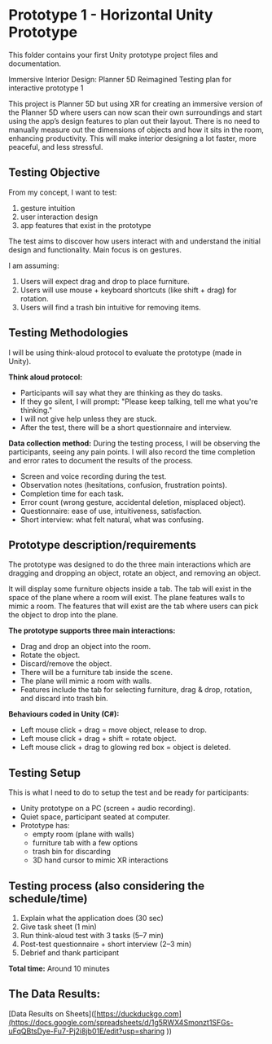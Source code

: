 # Prototype 1 - Horizontal Unity Prototype

This folder contains your first Unity prototype project files and documentation. 

Immersive Interior Design: Planner 5D Reimagined
Testing plan for interactive prototype 1

This project is Planner 5D but using XR for creating an immersive version of the Planner 5D where users can now scan their own surroundings and start using the app’s design features to plan out their layout. There is no need to manually measure out the dimensions of objects and how it sits in the room, enhancing productivity. This will make interior designing a lot faster, more peaceful, and less stressful.

## Testing Objective
From my concept, I want to test:
1. gesture intuition
2. user interaction design
3. app features that exist in the prototype

The test aims to discover how users interact with and understand the initial design and functionality. Main focus is on gestures.

I am assuming:
1. Users will expect drag and drop to place furniture.
2. Users will use mouse + keyboard shortcuts (like shift + drag) for rotation.
3. Users will find a trash bin intuitive for removing items.

## Testing Methodologies
I will be using think-aloud protocol to evaluate the prototype (made in Unity).

**Think aloud protocol:**
- Participants will say what they are thinking as they do tasks.
- If they go silent, I will prompt: "Please keep talking, tell me what you're thinking."
- I will not give help unless they are stuck.
- After the test, there will be a short questionnaire and interview.

**Data collection method:**
During the testing process, I will be observing the participants, seeing any pain points. I will also record the time completion and error rates to document the results of the process.
- Screen and voice recording during the test.
- Observation notes (hesitations, confusion, frustration points).
- Completion time for each task.
- Error count (wrong gesture, accidental deletion, misplaced object).
- Questionnaire: ease of use, intuitiveness, satisfaction.
- Short interview: what felt natural, what was confusing.

## Prototype description/requirements
The prototype was designed to do the three main interactions which are dragging and dropping an object, rotate an object, and removing an object.

It will display some furniture objects inside a tab. The tab will exist in the space of the plane where a room will exist. The plane features walls to mimic a room. The features that will exist are the tab where users can pick the object to drop into the plane.

**The prototype supports three main interactions:**
- Drag and drop an object into the room.
- Rotate the object.
- Discard/remove the object.
- There will be a furniture tab inside the scene.
- The plane will mimic a room with walls.
- Features include the tab for selecting furniture, drag & drop, rotation, and discard into trash bin.

**Behaviours coded in Unity (C#):**
- Left mouse click + drag = move object, release to drop.
- Left mouse click + drag + shift = rotate object.
- Left mouse click + drag to glowing red box = object is deleted.

## Testing Setup
This is what I need to do to setup the test and be ready for participants:
- Unity prototype on a PC (screen + audio recording).
- Quiet space, participant seated at computer.
- Prototype has:
  - empty room (plane with walls)
  - furniture tab with a few options
  - trash bin for discarding
  - 3D hand cursor to mimic XR interactions

## Testing process (also considering the schedule/time)
1. Explain what the application does (30 sec)
2. Give task sheet (1 min)
3. Run think-aloud test with 3 tasks (5–7 min)
4. Post-test questionnaire + short interview (2–3 min)
5. Debrief and thank participant

**Total time:** Around 10 minutes

## The Data Results:
[Data Results on Sheets]([https://duckduckgo.com](https://docs.google.com/spreadsheets/d/1g5RWX4Smonzt1SFGs-uFqQBtsDye-Fu7-Pj2i8jb01E/edit?usp=sharing
))
